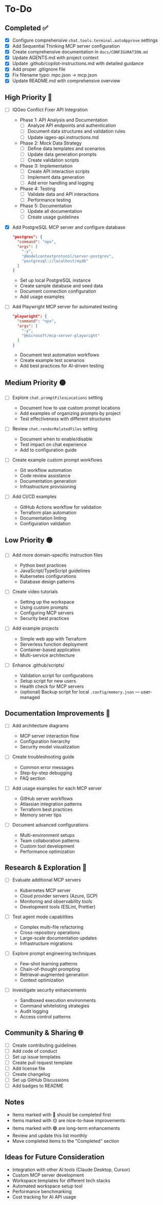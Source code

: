 # To-Do

## Completed ✅

- [x] Configure comprehensive `chat.tools.terminal.autoApprove` settings
- [x] Add Sequential Thinking MCP server configuration
- [x] Create comprehensive documentation in `docs/CONFIGURATION.md`
- [x] Update AGENTS.md with project context
- [x] Update .github/copilot-instructions.md with detailed guidance
- [x] Add proper .gitignore file
- [x] Fix filename typo: mpc.json → mcp.json
- [x] Update README.md with comprehensive overview

## High Priority 🔴

- [ ] IQGeo Conflict Fixer API Integration
  - Phase 1: API Analysis and Documentation
    - [ ] Analyze API endpoints and authentication
    - [ ] Document data structures and validation rules
    - [ ] Update iqgeo-api.instructions.md
  - Phase 2: Mock Data Strategy
    - [ ] Define data templates and scenarios
    - [ ] Update data generation prompts
    - [ ] Create validation scripts
  - Phase 3: Implementation
    - [ ] Create API interaction scripts
    - [ ] Implement data generation
    - [ ] Add error handling and logging
  - Phase 4: Testing
    - [ ] Validate data and API interactions
    - [ ] Performance testing
  - Phase 5: Documentation
    - [ ] Update all documentation
    - [ ] Create usage guidelines

- [x] Add PostgreSQL MCP server and configure database
  ```json
  "postgres": {
    "command": "npx",
    "args": [
      "-y",
      "@modelcontextprotocol/server-postgres",
      "postgresql://localhost/mydb"
    ]
  }
  ```
  - Set up local PostgreSQL instance
  - Create sample database and seed data
  - Document connection configuration
  - Add usage examples

- [ ] Add Playwright MCP server for automated testing
  ```json
  "playwright": {
    "command": "npx",
    "args": [
      "-y",
      "@microsoft/mcp-server-playwright"
    ]
  }
  ```
  - Document test automation workflows
  - Create example test scenarios
  - Add best practices for AI-driven testing

## Medium Priority 🟡

- [ ] Explore `chat.promptFilesLocations` setting
  - Document how to use custom prompt locations
  - Add examples of organizing prompts by project
  - Test effectiveness with different structures

- [ ] Review `chat.renderRelatedFiles` setting
  - Document when to enable/disable
  - Test impact on chat experience
  - Add to configuration guide

- [ ] Create example custom prompt workflows
  - Git workflow automation
  - Code review assistance
  - Documentation generation
  - Infrastructure provisioning

- [ ] Add CI/CD examples
  - GitHub Actions workflow for validation
  - Terraform plan automation
  - Documentation linting
  - Configuration validation

## Low Priority 🟢

- [ ] Add more domain-specific instruction files
  - Python best practices
  - JavaScript/TypeScript guidelines
  - Kubernetes configurations
  - Database design patterns

- [ ] Create video tutorials
  - Setting up the workspace
  - Using custom prompts
  - Configuring MCP servers
  - Security best practices

- [ ] Add example projects
  - Simple web app with Terraform
  - Serverless function deployment
  - Container-based application
  - Multi-service architecture

- [ ] Enhance .github/scripts/
  - Validation script for configurations
  - Setup script for new users
  - Health check for MCP servers
  - (optional) Backup script for local `.config/memory.json` — user-managed

## Documentation Improvements 📝

- [ ] Add architecture diagrams
  - MCP server interaction flow
  - Configuration hierarchy
  - Security model visualization

- [ ] Create troubleshooting guide
  - Common error messages
  - Step-by-step debugging
  - FAQ section

- [ ] Add usage examples for each MCP server
  - GitHub server workflows
  - Atlassian integration patterns
  - Terraform best practices
  - Memory server tips

- [ ] Document advanced configurations
  - Multi-environment setups
  - Team collaboration patterns
  - Custom tool development
  - Performance optimization

## Research & Exploration 🔬

- [ ] Evaluate additional MCP servers
  - Kubernetes MCP server
  - Cloud provider servers (Azure, GCP)
  - Monitoring and observability tools
  - Development tools (ESLint, Prettier)

- [ ] Test agent mode capabilities
  - Complex multi-file refactoring
  - Cross-repository operations
  - Large-scale documentation updates
  - Infrastructure migrations

- [ ] Explore prompt engineering techniques
  - Few-shot learning patterns
  - Chain-of-thought prompting
  - Retrieval-augmented generation
  - Context optimization

- [ ] Investigate security enhancements
  - Sandboxed execution environments
  - Command whitelisting strategies
  - Audit logging
  - Access control patterns

## Community & Sharing 🌐

- [ ] Create contributing guidelines
- [ ] Add code of conduct
- [ ] Set up issue templates
- [ ] Create pull request template
- [ ] Add license file
- [ ] Create changelog
- [ ] Set up GitHub Discussions
- [ ] Add badges to README

## Notes

- Items marked with 🔴 should be completed first
- Items marked with 🟡 are nice-to-have improvements
- Items marked with 🟢 are long-term enhancements
- Review and update this list monthly
- Move completed items to the "Completed" section

## Ideas for Future Consideration

- Integration with other AI tools (Claude Desktop, Cursor)
- Custom MCP server development
- Workspace templates for different tech stacks
- Automated workspace setup tool
- Performance benchmarking
- Cost tracking for AI API usage
